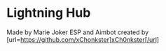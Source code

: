 # Lightning Hub
Made by Marie Joker
ESP and Aimbot created by [url=https://github.com/xChonkster]xCh0nkster[/url]
